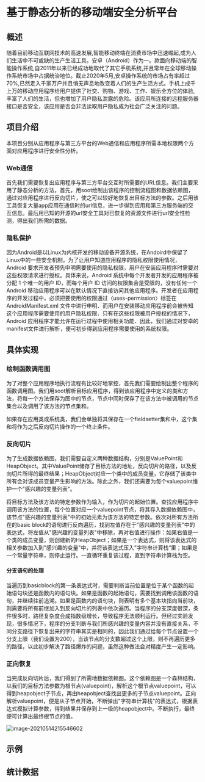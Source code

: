 # 基于静态分析的移动端安全分析平台

## 概述

随着目前移动互联网技术的高速发展,智能移动终端在消费市场中迅速崛起,成为人们生活中不可或缺的生产生活工具。安卓（Android）作为一。款面向移动端的智能操作系统,自2011年以来已经成功地取代了其它手机系统,并且常年在全球移动操作系统市场中占据统治地位。截止2020年5月,安卓操作系统的市场占有率超过70%,已然走入千家万户并且悄无声息地改变着人们的生产生活方式。手机上成千上万的移动应用程序给用户提供了社交、购物、游戏、工作、娱乐全方位的体验,丰富了人们的生活，但也增加了用户隐私泄露的危险。该应用所连接的远程服务器接口是否安全，该应用是否会非法读取用户隐私成为社会广泛关注的问题。

## 项目介绍

本项目分别从应用程序与第三方平台的Web通信和应用程序所需本地权限两个方面对应用程序进行安全性分析。

### Web通信

首先我们需要恢复出应用程序与第三方平台交互时所需要的URL信息。我们主要采用了静态分析的方法，首先，用soot绘制出该程序的控制流程图和数据依赖图，通过对应用程序进行反向切片，使之可以较好地恢复出目标方法的参数。之后用该工具恢复大量app应用在通信时的url信息，进一步得到应用和第三方服务端的交互信息。最后用已知的开源的url安全工具对已恢复的资源文件进行url安全性检测，得出我们所需的数据。

### 隐私保护

因为Android是以Linux为内核开发的移动设备开源系统，在Andoird中保留了Linux中的一些安全机制，为了让用户知道应用程序的隐私权限使用情况，Android 要求开发者预先申明需要使用的隐私权限，用户在安装应用程序时需要对这些权限请求进行授权。具体来说，Android 系统中每个开发者开发的应用程序被分配 1 个唯一的用户 ID，而每个用户 ID 访问的权限集合是受限的，没有任何一个 Android 移动应用程序可以在默认情况下直接访问其他应用程序。开发者在应用程序的开发过程中，必须把要使用的权限通过〈uses-permission〉标签在 AndroidManifest.xml 文件中进行申明．而用户在安装移动应用程序前会被告知这个应用程序需要使用的用户隐私权限．只有在这些权限被用户授权的情况下，Android 应用程序才能允许在运行过程中使用相关功能．因此，我们通过对安卓的manifest文件进行解析，便可初步得到应用程序需要使用的系统权限。

## 具体实现

### 绘制函数调用图

为了对整个应用程序地执行流程有比较好地掌控，首先我们需要绘制出整个程序的函数调用图。我们用soot解析目标应用程序，得到该应用程序中定义的类和方法，将每一个方法保存为图中的节点，节点中同时保存了在该方法中被调用的节点集合以及调用了该方法的节点集和。

如果存在应用类或系统类，我们会单独将其保存在一个fieldsetter集和中，这个集和将作为之后反向切片操作的一个终止条件。

### 反向切片

为了生成数据依赖图，我们需要自定义两种数据结构，分别是ValuePoint和HeapObject。其中ValuePoint储存了目标方法的地址，反向切片的路径，以及反向切片所得的最终结果；HeapObject对应一个类中的成员变量，它存储了该类中所有会对该成员变量产生影响的方法。除此之外，我们还需要为每个valuepoint维护一个"感兴趣的变量列表"。

将目标方法及该方法的特定参数作为输入，作为切片的起始位置。查找应用程序中调用该方法的位置，每个位置对应一个valuepoint节点，将其存入数据依赖图中，该节点"感兴趣的变量列表"中的初始元素为该方法的特定参数。依次对所有方法所在的basic block的语句进行反向遍历，找到左值存在于"感兴趣的变量列表"中的表达式，将左值从"感兴趣的变量列表"中移除，再对右值进行操作：如果右值是一个类的成员变量，则创建新的HeapObject；如果是一个表达式，则将该表达式的相关参数加入到"感兴趣的变量"中，并将该表达式压入”字符串计算栈“里；如果是一个常量字符串，则停止运行。一直循环重复该过程，直到字符串计算栈为空。

#### 分支语句的处理

当遍历到basicblock的第一条表达式时，需要判断当前位置是位于某个函数的起始语句块还是函数内的语句块。如果是函数的起始语句，需要找到调用该函数的语句，并继续往前追溯。如果是函数内的语句块，则表明有多个基本块指向当前块，则需要将所有前继加入到反向切片的列表中依次遍历。当程序的分支深度很深，条件很多时，路径复杂度会成指数级增长，导致程序无法顺利运行。但经过实验发现，很多情况下，程序的分支判断与我们所感兴趣的变量内容并没有直接关系，不同分支路径下恢复出来的字符串其实是相同的，因此我们通过给每个节点设置一个分支上限（我们设置为200），当该节点的分支数超过这个上限，则不再遍历更多的路径，以此初步解决了路径爆炸的问题，虽然这种做法会对精度产生一定影响。

### 正向恢复

当完成反向切片后，我们得到了所需地数据依赖图。这个依赖图是一个森林结构，以我们的目标方法参数为根节点(valuepoint)，解析这个根节点valuepoint，可以得到heapobject子节点，再由heapobject查找出更多的子节点valuepoint。正向解析valuepoint，便是从子节点开始，不断弹出"字符串计算栈"的表达式，根据表达式模拟计算参数，得到结果并保存到上一级的heapobject中。不断执行，最终便可计算出最终根节点的值。

![image-20210514215546602](readme/image-20210514215546602.png)



## 示例





## 统计数据